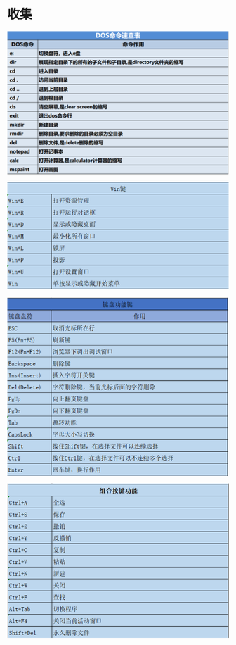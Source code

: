 # 收集

![01](../some-image/01.png)

![01](../some-image/02.png)

![01](../some-image/03.png)

![01](../some-image/04.png)